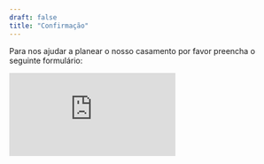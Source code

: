 ```yaml
---
draft: false
title: "Confirmação"
---
```


Para nos ajudar a planear o nosso casamento por favor preencha o seguinte formulário:

<!-- <iframe src="https://docs.google.com/forms/d/e/1FAIpQLSegQfw1KoohfPir3PnW3kMz8ePoERYqKbfocXkcSPVf_a1yig/viewform?embedded=true" class="rsvp-iframe" frameborder="0" marginheight="0" marginwidth="0">Loading…</iframe> -->
<iframe src="https://docs.google.com/forms/d/e/1FAIpQLSetkOUiLubaeuF3zi4dfqRncIcc5DmyWWnr_LPgrH6tFQLy8Q/viewform?embedded=true" class="rsvp-iframe"  frameborder="0" marginheight="0" marginwidth="0">A carregar…</iframe>